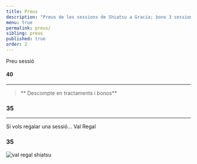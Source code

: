 ```yaml
---
title: Preus
description: "Preus de les sessions de Shiatsu a Gracia; bono 3 sessions, primera sessió i sessió puntual de shiatsu a Barcelona."
menu: true
permalink: preus/
sibling: preus
published: true
order: 2
---
```






Preu sessió

#### 40

---

> ** Descompte en tractaments i bonos**

### 35

---

Si vols regalar una sessió...
Val Regal

### 35

![val regal shiatsu]({{site.baseurl}}/image/val_regal_web.png)
